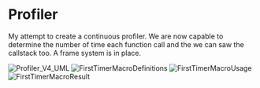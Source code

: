 # Profiler
My attempt to create a continuous profiler.
We are now capable to determine the number of time each function call and the we can saw the callstack too. A frame system is in place.

![Profiler_V4_UML](https://github.com/Hakurunai/Profiler/assets/167714064/90433075-353f-48c7-a219-4ae562760bc4)
![FirstTimerMacroDefinitions](https://github.com/Hakurunai/Profiler/assets/167714064/5d0a0e02-7b27-438d-895f-530d37cba874)
![FirstTimerMacroUsage](https://github.com/Hakurunai/Profiler/assets/167714064/b8787643-c1de-4be5-8a47-3096f53925db)
![FirstTimerMacroResult](https://github.com/Hakurunai/Profiler/assets/167714064/9bcb7433-608d-479f-940f-810a9b4a5308)
